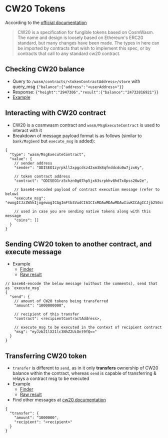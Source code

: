 # CW20 Tokens
According to the [official documentation](https://docs.rs/crate/cw20/0.2.3)
> CW20 is a specification for fungible tokens based on CosmWasm. The name and design is loosely based on Ethereum's ERC20 standard, but many changes have been made. The types in here can be imported by contracts that wish to implement this spec, or by contracts that call to any standard cw20 contract.

## Checking CW20 balance
  - Query to `/wasm/contracts/<tokenContractAddress>/store` with query_msg `{"balance":{"address":"<userAddress>"}}`
  - Response: `{"height":"2947306","result":{"balance":"24732816921"}}`
  - [Example](https://bombay-lcd.ODISEO.dev/wasm/contracts/ODISEO1800p00qlxh0nmt0r0u9hv7m4lg042fnafng2t6/store?query_msg={%22balance%22:{%22address%22:%22ODISEO1dakqt3s8dywea9advxz4duxkuvglz3a34yczw9%22}})

## Interacting with CW20 contract

- CW20 is a cosmwasm contract and `wasm/MsgExecuteContract` is used to interact with it
- Breakdown of message payload format is as follows (similar to `bank/MsgSend` but `execute_msg` is added):

```
{
  "type": "wasm/MsgExecuteContract",
  "value": {
    // sender address
    "sender": "ODISEO1zyrpkll2xpgcdsz42xm3k8qfnddcdu0w7jzx6y",

    // token contract address
    "contract": "ODISEO1rz5chzn0g07hp5jx63srpkhv8hd7x8pss20w2e",

    // base64-encoded payload of contract execution message (refer to below)
    "execute_msg": "ewogICJzZW5kIjogewogICAgImFtb3VudCI6ICIxMDAwMDAwMDAwIiwKICAgICJjb250cmFjdCI6IDxyZWNpcGllbnRDb250cmFjdEFkZHJlc3M+LAogICAgIm1zZyI6ICJleUp6YjIxbFgyMWxjM05oWjJVaU9udDlmUT09IiAKICB9Cn0=",

    // used in case you are sending native tokens along with this message
    "coins": []
  }
}
```

## Sending CW20 token to another contract, and execute message
- Example
  - [Finder](https://finder.ODISEO.money/columbus-5/tx/99CFBABE9DBC1059EF40B985D17ED9CCBA11570B28B032D4E57D527FD298F60A)
  - [Raw result](https://lcd.ODISEO.dev/txs/99CFBABE9DBC1059EF40B985D17ED9CCBA11570B28B032D4E57D527FD298F60A)

```
// base64-encode the below message (without the comments), send that as `execute_msg`
{
  "send": {
    // amount of CW20 tokens being transferred
    "amount": "1000000000",

    // recipient of this transfer
    "contract": <recipientContractAddress>,

    // execute_msg to be executed in the context of recipient contract
    "msg": "eyJzb21lX21lc3NhZ2UiOnt9fQ==" 
  }
}
```

## Transferring CW20 token
  - `transfer` is different to `send`, as in it only __transfers__ ownership of CW20 balance within the contract, whereas `send` is capable of transferring & relays a contract msg to be executed
  - Example
    - [Finder](https://finder.ODISEO.money/columbus-5/tx/F424552E25FDE52FEC229E04AE719A5B91D99E1088DC5F4978B263516A269FB1)
    - [Raw result](https://lcd.ODISEO.dev/txs/F424552E25FDE52FEC229E04AE719A5B91D99E1088DC5F4978B263516A269FB1)
  - Find other messages at [cw20 documentation](https://docs.rs/crate/cw20/0.8.1)

```
{
  "transfer": {
    "amount": "1000000",
    "recipient": "<recipient>"
  }
}
```